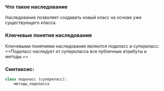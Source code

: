 ### Что такое наследование
Наследование позволяет создавать новый класс на основе уже существующего класса.

### Ключевые понятия наследования
Ключевыми понятиями наследования являются подкласс и суперкласс:
	==Подкласс наследует от суперкласса все публичные атрибуты и методы.==

### Синтаксис:
```python
class подкласс (суперкласс):
    методы_подкласса
```
